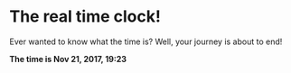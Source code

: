 # The real time clock!

Ever wanted to know what the time is? Well, your journey is about to end!

**The time is Nov 21, 2017, 19:23**